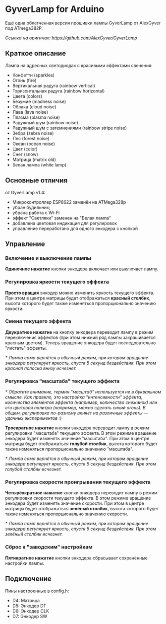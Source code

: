 ﻿# GyverLamp for Arduino

Ещё одна облегченная версия прошивки лампы GyverLamp oт AlexGyver под ATmega382P.

_Ссылка на оригинал: https://github.com/AlexGyver/GyverLamp_

## Краткое описание

Лампа на адресных светодиодах c красивыми эффектами свечения:
* Конфетти (sparkles)
* Огонь (fire)
* Вертикальная радуга (rainbow vertical)
* Горизонтальная радуга (rainbow horizontal)
* Цвета (colors)
* Безумие (madness noise)
* Облака (cloud noise)
* Лава (lava noise)
* Плазма (plasma noise)
* Радужный шум (rainbow noise)
* Радужный шум с затемнениями (rainbow stripe noise)
* Зебра (zebra noise)
* Лес (forest noise)
* Oкеан (ocean noise)
* Цвет (color)
* Снег (snow)
* Матрица (matrix old)
* Белая лампа (white lamp)

## Основные отличия
от GyverLamp v1.4:
* Микроконтроллер ESP8622 заменён на ATMega328p
* убран будильник;
* убрана работа с Wi-Fi
*	эффект "Светляки" заменен на "Белая лампа"
* добавлена цветовая индикация для регулировок
* управление переработано для одного энкодера с кнопкой

## Управление

### Включение и выключение лампы

**Одиночное нажатие** кнопки энкодера включает или выключает лампу.

### Регулировка яркости текущего эффекта

**Просто вращая** энкодер можно изменить яркость текущего эффекта.
При этом в центре матрицы будет отображаться **красный столбик**, высота которого будет также изменяться пропорционально значению яркости.

### Смена текущего эффекта

**Двукратное нажатие** на кнопку энкодера переводит лампу в режим переключения эффектов (при этом нижний ряд лампы закрашивается красным цветом).
Теперь вращение энкодера будет последовательно "листать" эффекты.

_* Лампа сама вернётся в обычный режим, при котором вращение энкодера регулирует яркость, спустя 5 секунд бездействия. При этом красная полоска внизу исчезнет._

### Регулировка "масштаба" текущего эффекта

_* Обратите внимание, термин "масштаб" используется не в буквальном смысле. Как правило, это настройка "интенсивности" эффекта, количества элементов эффекта (например, количество снежинок) или его цветовая палитра (например, можно сделать синий огонь). В общем, регулировка по-разному влияет на различные эффекты — удачных экспериментов :)_

**Троекратное нажатие** кнопки энкодера переводит лампу в режим регулировки "масштаба" текущего эффекта. В этом режиме вращение энкодера будет изменять значение "масштаба". При этом в центре матрицы будет отображаться **голубой столбик**, высота которого будет также изменяться пропорционально значению "масштаба".

_* Лампа сама вернётся в обычный режим, при котором вращение энкодера регулирует яркость, спустя 5 секунд бездействия. При этом голубой столбик исчезнет._

### Регулировка скорости проигрывания текущего эффекта

**Четырёхкратное нажатие** кнопки энкодера переводит лампу в режим регулировки скорости текущего эффекта. В этом режиме вращение энкодера будет изменять значение скорости. При этом в центре матрицы будет отображаться **зелёный столбик**, высота которого будет также изменяться пропорционально значению скорости.

_* Лампа сама вернётся в обычный режим, при котором вращение энкодера регулирует яркость, спустя 5 секунд бездействия. При этом зелёный столбик исчезнет._

### Сброс к "заводским" настройкам

**Пятикратное нажатие** кнопки энкодера сбрасывает сохранённые настройки лампы.

## Подключение

Пины настроенные в config.h:
* D4: Матрица
* D5: Энкодер DT
* D6: Энкодер CLK
* D7: Энкодер SW

